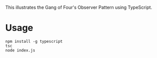 This illustrates the Gang of Four's Observer Pattern using TypeScript.

# Usage

```
npm install -g typescript
tsc
node index.js
```
